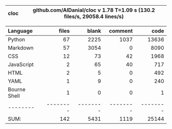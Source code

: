 cloc|github.com/AlDanial/cloc v 1.78  T=1.09 s (130.2 files/s, 29058.4 lines/s)
--- | ---

Language|files|blank|comment|code
:-------|-------:|-------:|-------:|-------:
Python|67|2225|1037|13636
Markdown|57|3054|0|8090
CSS|12|73|42|1968
JavaScript|2|65|40|717
HTML|2|5|0|492
YAML|1|9|0|240
Bourne Shell|1|0|0|1
--------|--------|--------|--------|--------
SUM:|142|5431|1119|25144
